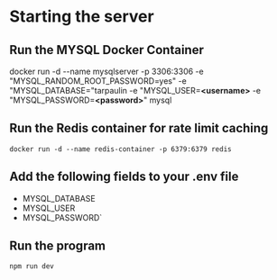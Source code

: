 # Starting the server
## Run the MYSQL Docker Container
docker run -d --name mysqlserver -p 3306:3306 -e "MYSQL_RANDOM_ROOT_PASSWORD=yes" -e "MYSQL_DATABASE="tarpaulin -e "MYSQL_USER=**\<username>** -e "MYSQL_PASSWORD=**\<password>**" mysql
## Run the Redis container for rate limit caching
`docker run -d --name redis-container -p 6379:6379 redis`
## Add the following fields to your .env file
<ul>
    <li>MYSQL_DATABASE</li>
    <li>MYSQL_USER</li>
    <li>MYSQL_PASSWORD`</li>
</ul>

## Run the program
`npm run dev`